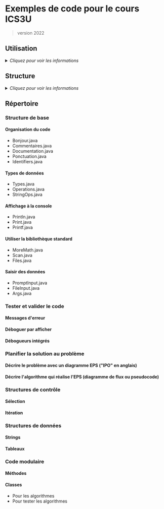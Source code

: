# Exemples de code pour le cours ICS3U
> version 2022

## Utilisation

<details>
    <summary><i>Cliquez pour voir les informations</i></summary>

Les exemples sont préparés pour téléchargement par les élèves du cours ICS3U de M. Crowley. 

* Cloner le répertoire sur votre ordinateur
* Si l'enseignant ajoute des nouveaux fichiers, simplement faire un Fetch (cliquer sur le bouton synchroniser dans VS Code)
* Vous ne pouvez pas pousser vos changements dans ce dossier. Le partage se fait à sens unique.

Ces exemples sont complémentaires aux leçons présentées en classe et sont souvent la base des exercices.

</details>


## Structure

<details>
    <summary><i>Cliquez pour voir les informations</i></summary>

Tout le code se trouve dans le même dossier racine - c'est voulu : on peut alors facilement utiliser du code de n'importe quel fichier existant dans n'importe quel nouveau fichier. Dans le jargon de Java, tout le code se trouve dans le même *package*, et les membres d'un package peuvent toujours se voir.

</details>

## Répertoire

### Structure de base

#### Organisation du code

* Bonjour.java
* Commentaires.java
* Documentation.java
* Ponctuation.java
* Identifiers.java

#### Types de données

* Types.java
* Operations.java
* StringOps.java

#### Affichage à la console

* Println.java
* Print.java
* Printf.java

#### Utiliser la bibliothèque standard

* MoreMath.java
* Scan.java
* Files.java

#### Saisir des données

* PromptInput.java
* FileInput.java
* Args.java

### Tester et valider le code

#### Messages d'erreur

#### Déboguer par afficher

#### Débogueurs intégrés

### Planifier la solution au problème

#### Décrire le problème avec un diagramme EPS  ("IPO" en anglais)

#### Décrire l'algorithme qui réalise l'EPS (diagramme de flux ou pseudocode)

### Structures de contrôle

#### Sélection

#### Itération

### Structures de données

#### Strings

#### Tableaux

### Code modulaire

#### Méthodes

#### Classes
* Pour les algorithmes
* Pour tester les algorithmes
